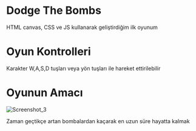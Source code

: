 # Dodge The Bombs
HTML canvas, CSS ve JS kullanarak geliştirdiğim ilk oyunum
# Oyun Kontrolleri
Karakter W,A,S,D tuşları veya yön tuşları ile hareket ettirilebilir
# Oyunun Amacı

![Screenshot_3](https://user-images.githubusercontent.com/94222577/165832635-1932dccb-cdb9-40df-8b6b-f45ea33e81d9.png)

Zaman geçtikçe artan bombalardan kaçarak en uzun süre hayatta kalmak
